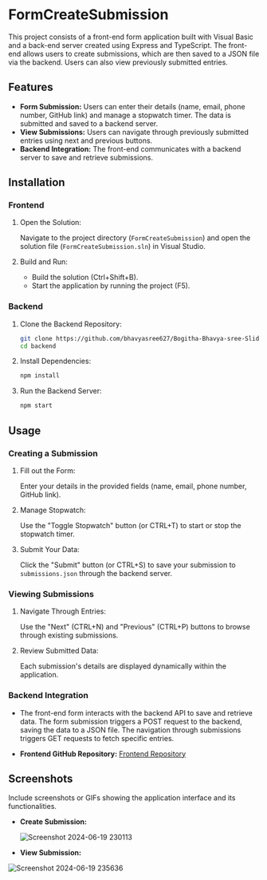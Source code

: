 # FormCreateSubmission

This project consists of a front-end form application built with Visual Basic and a back-end server created using Express and TypeScript. The front-end allows users to create submissions, which are then saved to a JSON file via the backend. Users can also view previously submitted entries.

## Features

- **Form Submission:** Users can enter their details (name, email, phone number, GitHub link) and manage a stopwatch timer. The data is submitted and saved to a backend server.
- **View Submissions:** Users can navigate through previously submitted entries using next and previous buttons.
- **Backend Integration:** The front-end communicates with a backend server to save and retrieve submissions.

## Installation

### Frontend

1. Open the Solution:

    Navigate to the project directory (`FormCreateSubmission`) and open the solution file (`FormCreateSubmission.sln`) in Visual Studio.

2. Build and Run:

    - Build the solution (Ctrl+Shift+B).
    - Start the application by running the project (F5).

### Backend

1. Clone the Backend Repository:

    ```bash
    git clone https://github.com/bhavyasree627/Bogitha-Bhavya-sree-Slidely-task2--Backend.git
    cd backend
    ```

2. Install Dependencies:

    ```bash
    npm install
    ```

3. Run the Backend Server:

    ```bash
    npm start
    ```

## Usage

### Creating a Submission

1. Fill out the Form:

    Enter your details in the provided fields (name, email, phone number, GitHub link).

2. Manage Stopwatch:

    Use the "Toggle Stopwatch" button (or CTRL+T) to start or stop the stopwatch timer.

3. Submit Your Data:

    Click the "Submit" button (or CTRL+S) to save your submission to `submissions.json` through the backend server.

### Viewing Submissions

1. Navigate Through Entries:

    Use the "Next" (CTRL+N) and "Previous" (CTRL+P) buttons to browse through existing submissions.

2. Review Submitted Data:

    Each submission's details are displayed dynamically within the application.

### Backend Integration

- The front-end form interacts with the backend API to save and retrieve data. The form submission triggers a POST request to the backend, saving the data to a JSON file. The navigation through submissions triggers GET requests to fetch specific entries.

- **Frontend GitHub Repository:** [Frontend Repository](https://github.com/bhavyasree627/Bogitha-Bhavya-sree-Slidely-task2---Slidely-Forms-App/tree/master)

## Screenshots

Include screenshots or GIFs showing the application interface and its functionalities.


- **Create Submission:**

  ![Screenshot 2024-06-19 230113](https://github.com/bhavyasree627/Bogitha-Bhavya-sree-Slidely-task2--Backend/assets/99475745/af83f1cc-490f-4334-804c-03a6c064752b)

- **View Submission:**
  
 ![Screenshot 2024-06-19 235636](https://github.com/bhavyasree627/Bogitha-Bhavya-sree-Slidely-task2--Backend/assets/99475745/c8914fc2-c3d9-42d8-84f3-7bbafa72ed9c)


